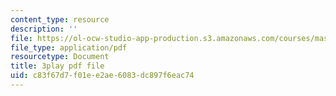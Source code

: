 ```yaml
---
content_type: resource
description: ''
file: https://ol-ocw-studio-app-production.s3.amazonaws.com/courses/mas-s62-cryptocurrency-engineering-and-design-spring-2018/c83f67d7f01ee2ae6083dc897f6eac74_wXWbdiOBW5w.pdf
file_type: application/pdf
resourcetype: Document
title: 3play pdf file
uid: c83f67d7-f01e-e2ae-6083-dc897f6eac74
---
```

